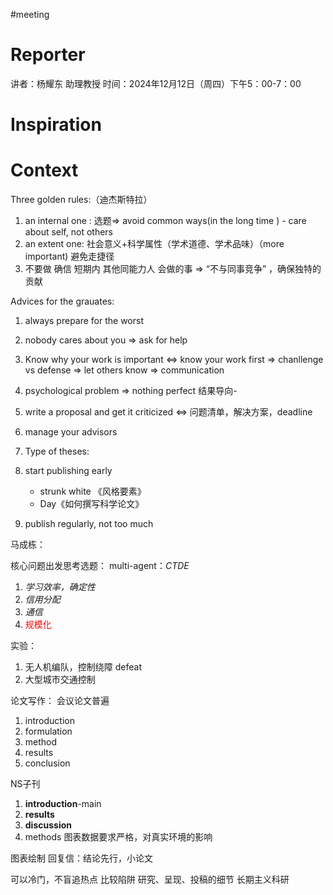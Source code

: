 #meeting 
# Reporter
讲者：杨耀东 助理教授
时间：2024年12月12日（周四）下午5：00-7：00

# Inspiration



# Context
Three golden rules:（迪杰斯特拉）
1. an internal one : 选题$\Longrightarrow$ avoid common ways(in the long time ) - care about self, not others
2. an extent one: 社会意义+科学属性（学术道德、学术品味）（more important) 避免走捷径
3. 不要做 确信 短期内 其他同能力人 会做的事 $\Longrightarrow$ “不与同事竞争” ，确保独特的贡献

Advices for the grauates:
1. always prepare for the worst 
2. nobody cares about you $\Longrightarrow$ ask for help
3. Know why your work is important $\Longleftrightarrow$ know your work first  $\Longrightarrow$ chanllenge vs defense $\Longrightarrow$ let others know $\Longrightarrow$ communication
4. psychological problem $\Longrightarrow$ nothing perfect 结果导向-
5.  write a proposal and get it criticized $\Longleftrightarrow$ 问题清单，解决方案，deadline
6. manage your advisors
7. Type of theses:

8. start publishing early 
	- strunk white 《风格要素》
	- Day《如何撰写科学论文》
9. publish regularly, not too much



马成栋：



核心问题出发思考选题：
multi-agent：*CTDE*
1. *学习效率，确定性*
2. *信用分配*
3. *通信*
4. <font color="#ff0000">规模化</font>

实验：
1. 无人机编队，控制绕障 defeat
2. 大型城市交通控制

论文写作：
会议论文普遍
1. introduction
2. formulation
3. method
4. results
5. conclusion

NS子刊
1. **introduction**-main
2. **results**
3. **discussion**
4. methods
图表数据要求严格，对真实环境的影响


图表绘制
回复信：结论先行，小论文

可以冷门，不盲追热点
比较陷阱
研究、呈现、投稿的细节
长期主义科研